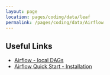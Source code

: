 ```yaml
---
layout: page
location: pages/coding/data/leaf
permalink: /pages/coding/data/Airflow
---
```


## Useful Links

- [Airflow - local DAGs](http://localhost:8080/admin/)
- [Airflow Quick Start - Installation](http://airflow.apache.org/start.html)
